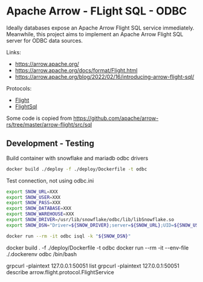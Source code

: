 # Apache Arrow - FLight SQL - ODBC

Ideally databases expose an Apache Arrow Flight SQL service immediately.
Meanwhile, this project aims to implement an Apache Arrow Flight SQL server for ODBC data sources.

Links:
* https://arrow.apache.org/
* https://arrow.apache.org/docs/format/Flight.html
* https://arrow.apache.org/blog/2022/02/16/introducing-arrow-flight-sql/

Protocols:
* [Flight](https://github.com/apache/arrow/blob/master/format/Flight.proto)
* [FlightSql](https://github.com/apache/arrow/blob/master/format/FlightSql.proto)

Some code is copied from https://github.com/apache/arrow-rs/tree/master/arrow-flight/src/sql

## Development - Testing

Build container with snowflake and mariadb odbc drivers

```bash
docker build ./deploy -f ./deploy/Dockerfile -t odbc
```

Test connection, not using odbc.ini

```bash
export SNOW_URL=XXX
export SNOW_USER=XXX
export SNOW_PASS=XXX
export SNOW_DATABASE=XXX
export SNOW_WAREHOUSE=XXX
export SNOW_DRIVER=/usr/lib/snowflake/odbc/lib/libSnowflake.so
export SNOW_DSN="Driver=${SNOW_DRIVER};server=${SNOW_URL};UID=${SNOW_USER};PWD=${SNOW_PASS};database=${SNOW_DATABASE};warehouse=${SNOW_WAREHOUSE}"

docker run --rm -it odbc isql -k "${SNOW_DSN}"
```

docker build . -f ./deploy/Dockerfile -t odbc
docker run --rm -it --env-file ./.dockerenv odbc /bin/bash


grpcurl -plaintext 127.0.0.1:50051 list
grpcurl -plaintext 127.0.0.1:50051 describe arrow.flight.protocol.FlightService






